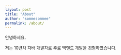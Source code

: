 ```yaml
---
layout: post
title: "About"
author: "sommesommee"
permalink: /about/
---
```


안녕하세요.

저는 10년차 자바 개발자로 주로 백엔드 개발을 경험하였습니다.